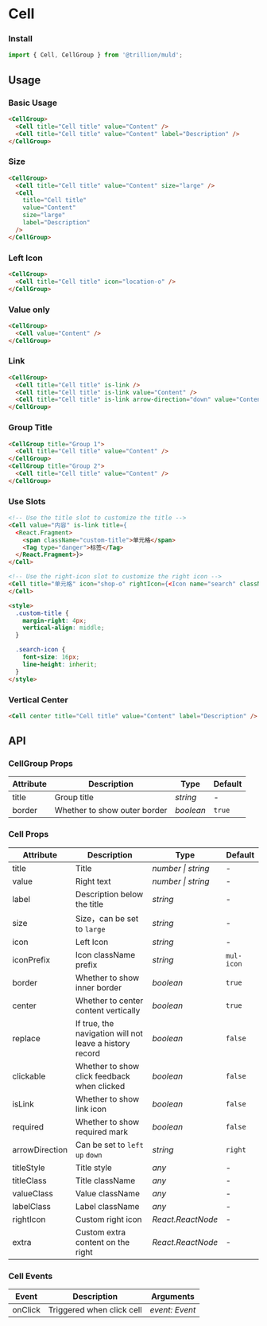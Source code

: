 # Cell

### Install

```js
import { Cell, CellGroup } from '@trillion/muld';
```

## Usage

### Basic Usage

```html
<CellGroup>
  <Cell title="Cell title" value="Content" />
  <Cell title="Cell title" value="Content" label="Description" />
</CellGroup>
```

### Size

```html
<CellGroup>
  <Cell title="Cell title" value="Content" size="large" />
  <Cell
    title="Cell title"
    value="Content"
    size="large"
    label="Description"
  />
</CellGroup>
```

### Left Icon

```html
<CellGroup>
  <Cell title="Cell title" icon="location-o" />
</CellGroup>
```

### Value only

```html
<CellGroup>
  <Cell value="Content" />
</CellGroup>
```

### Link

```html
<CellGroup>
  <Cell title="Cell title" is-link />
  <Cell title="Cell title" is-link value="Content" />
  <Cell title="Cell title" is-link arrow-direction="down" value="Content" />
</CellGroup>
```

### Group Title

```html
<CellGroup title="Group 1">
  <Cell title="Cell title" value="Content" />
</CellGroup>
<CellGroup title="Group 2">
  <Cell title="Cell title" value="Content" />
</CellGroup>
```

### Use Slots

```html
<!-- Use the title slot to customize the title -->
<Cell value="内容" is-link title={
  <React.Fragment>
    <span className="custom-title">单元格</span>
    <Tag type="danger">标签</Tag>
  </React.Fragment>}>
</Cell>

<!-- Use the right-icon slot to customize the right icon -->
<Cell title="单元格" icon="shop-o" rightIcon={<Icon name="search" className="search-icon" />}>
</Cell>

<style>
  .custom-title {
    margin-right: 4px;
    vertical-align: middle;
  }

  .search-icon {
    font-size: 16px;
    line-height: inherit;
  }
</style>
```

### Vertical Center

```html
<Cell center title="Cell title" value="Content" label="Description" />
```

## API

### CellGroup Props

| Attribute | Description                  | Type      | Default |
| --------- | ---------------------------- | --------- | ------- |
| title     | Group title                  | _string_  | -       |
| border    | Whether to show outer border | _boolean_ | `true`  |

### Cell Props

| Attribute | Description | Type | Default |
| --- | --- | --- | --- |
| title | Title | _number \| string_ | - |
| value | Right text | _number \| string_ | - |
| label | Description below the title | _string_ | - |
| size | Size，can be set to `large` | _string_ | - |
| icon | Left Icon | _string_ | - |
| iconPrefix | Icon className prefix | _string_ | `mul-icon` |
| border | Whether to show inner border | _boolean_ | `true` |
| center | Whether to center content vertically | _boolean_ | `true` |
| replace | If true, the navigation will not leave a history record | _boolean_ | `false` |
| clickable | Whether to show click feedback when clicked | _boolean_ | `false` |
| isLink | Whether to show link icon | _boolean_ | `false` |
| required | Whether to show required mark | _boolean_ | `false` |
| arrowDirection | Can be set to `left` `up` `down` | _string_ | `right` |
| titleStyle | Title style | _any_ | - |
| titleClass | Title className | _any_ | - |
| valueClass | Value className | _any_ | - |
| labelClass | Label className | _any_ | - |
| rightIcon | Custom right icon | _React.ReactNode_ | - |
| extra      | Custom extra content on the right | _React.ReactNode_ | - |

### Cell Events

| Event | Description               | Arguments      |
| ----- | ------------------------- | -------------- |
| onClick | Triggered when click cell | _event: Event_ |
